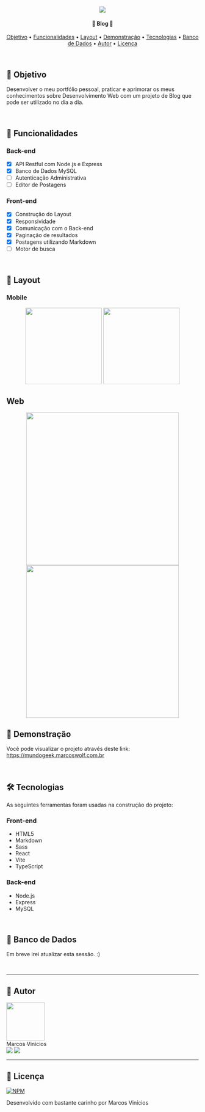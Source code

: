 <h1 align="center">
    <img src="https://github.com/MarcosWolf/mundogeek/assets/26293082/257a230c-74fb-4b2b-a444-f0a9d040dc6d" />
</h1>

<h4 align="center"> 
	🚧  Blog 🚧
</h4>

<p align="center">
 <a href="#objetivo">Objetivo</a> • 
 <a href="#funcionalidades">Funcionalidades</a> • 
 <a href="#objetivo">Layout</a> • 
 <a href="#demonstracao">Demonstração</a> • 
 <a href="#tecnologias">Tecnologias</a> •
 <a href="#bancodedados">Banco de Dados</a> •
 <a href="#autor">Autor</a> • 
 <a href="#licenca">Licença</a>
</p>

<br />


<div id="objetivo">
   
   ## 🎯 Objetivo

   Desenvolver o meu portfólio pessoal, praticar e aprimorar os meus conhecimentos sobre Desenvolvimento Web com um projeto de Blog que pode ser utilizado no dia a dia.
   
</div>

<br />

<div id="funcionalidades">

## 📝 Funcionalidades
### Back-end
- [x] API Restful com Node.js e Express
- [x] Banco de Dados MySQL
- [ ] Autenticação Administrativa
- [ ] Editor de Postagens

### Front-end
- [x] Construção do Layout
- [x] Responsividade
- [x] Comunicação com o Back-end
- [x] Paginação de resultados
- [x] Postagens utilizando Markdown
- [ ] Motor de busca

</div>

<br />

<div id="layout">

  ## 🎨 Layout

  ### Mobile
  
<p align="center">
  <img src="https://github.com/MarcosWolf/mundogeek/assets/26293082/4944ba16-b851-4fb2-8b73-8bcd435c3df4" width="200px">

  <img src="https://github.com/MarcosWolf/mundogeek/assets/26293082/62097666-df9d-43b3-8143-01ef5f3041cb" width="200px">
</p>

  ## Web

<p align="center">
  <img src="https://github.com/MarcosWolf/mundogeek/assets/26293082/aaa97e07-9b96-44c9-9cc7-ae45809afb43" width="400px">
  <img src="https://github.com/MarcosWolf/mundogeek/assets/26293082/65c3bb18-942d-42f2-8474-b1655c6a28cc" width="400px">

</p>


</div>

<div id="demonstracao">

   ## 🚀 Demonstração

   Você pode visualizar o projeto através deste link: <br/>
   <a href="https://mundogeek.marcoswolf.com.br">https://mundogeek.marcoswolf.com.br</a>
   
</div>

<br />

<div id="tecnologias">
   
   ## 🛠 Tecnologias
   
   As seguintes ferramentas foram usadas na construção do projeto:

   ### Front-end
   
   - HTML5
   - Markdown
   - Sass
   - React
   - Vite
   - TypeScript

   ### Back-end
   - Node.js
   - Express
   - MySQL

</div>

<br />

<div id="tecnologias">
   
   ## 🎲 Banco de Dados

   Em breve irei atualizar esta sessão. :)
   
</div>

<br />

<div id="autor">
 
---
 
   ## 🐺 Autor

   <a href="https://www.marcoswolf.com.br/">
    <img style="width:100px" src="https://avatars.githubusercontent.com/u/26293082?v=4" alt=""/>
    <br />    
   </a>
   Marcos Vinícios

   <div>
   	<a href="mailto:contato@marcoswolf.com.br"><img src="https://img.shields.io/badge/Gmail-D14836?style=for-the-badge&logo=gmail&logoColor=white"/></a>
   	<a href="https://www.linkedin.com/in/marcoswolf/" target="_blank" rel="noopener noreferrer"><img src="https://img.shields.io/badge/LinkedIn-0077B5?style=for-the-badge&logo=linkedin&logoColor=white"/></a>
   </div>
</div>

---

<div id="licenca">

   ## 📜 Licença

   [![NPM](https://img.shields.io/npm/l/react)](https://github.com/MarcosWolf/mundogeek/blob/main/LICENCE)

   Desenvolvido com bastante carinho por Marcos Vinícios

</div>

<br />
